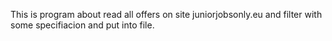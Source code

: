 This is program about read all offers on site juniorjobsonly.eu and filter with some specifiacion and put into file. 